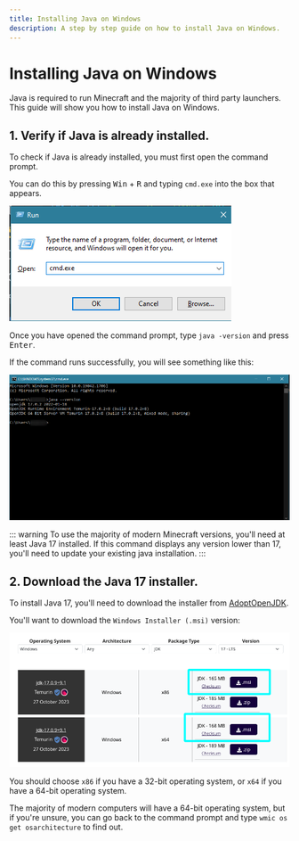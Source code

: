 ```yaml
---
title: Installing Java on Windows
description: A step by step guide on how to install Java on Windows.
---
```


# Installing Java on Windows

Java is required to run Minecraft and the majority of third party launchers. This guide will show you how to install Java on Windows.

## 1. Verify if Java is already installed.

To check if Java is already installed, you must first open the command prompt.

You can do this by pressing <kbd>Win</kbd> + <kbd>R</kbd> and typing `cmd.exe` into the box that appears.

![Windows Run Dialog with "cmd.exe" in the run bar.](/assets/players/installing-java/windows-run-dialog.png)

Once you have opened the command prompt, type `java -version` and press <kbd>Enter</kbd>.

If the command runs successfully, you will see something like this:

![Command prompt with "java -version" typed in.](/assets/players/installing-java/windows-java-version.png)

::: warning
To use the majority of modern Minecraft versions, you'll need at least Java 17 installed. If this command displays any version lower than 17, you'll need to update your existing java installation.
:::

## 2. Download the Java 17 installer.

To install Java 17, you'll need to download the installer from [AdoptOpenJDK](https://adoptium.net/en-GB/temurin/releases/?os=windows&package=jdk&version=17).

You'll want to download the `Windows Installer (.msi)` version:

![AdoptOpenJDK download page with Windows Installer (.msi) highlighted.](/assets/players/installing-java/windows-download-java.png)

You should choose `x86` if you have a 32-bit operating system, or `x64` if you have a 64-bit operating system.

The majority of modern computers will have a 64-bit operating system, but if you're unsure, you can go back to the command prompt and type `wmic os get osarchitecture` to find out.

